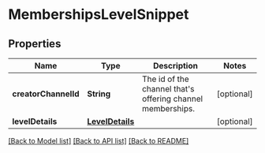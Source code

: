 # MembershipsLevelSnippet

## Properties
Name | Type | Description | Notes
------------ | ------------- | ------------- | -------------
**creatorChannelId** | **String** | The id of the channel that&#39;s offering channel memberships. | [optional] 
**levelDetails** | [**LevelDetails**](LevelDetails.md) |  | [optional] 

[[Back to Model list]](../README.md#documentation-for-models) [[Back to API list]](../README.md#documentation-for-api-endpoints) [[Back to README]](../README.md)


